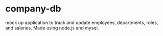 # company-db
mock up application to track and update employees, departments, roles, and salaries. Made using node.js and mysql.
